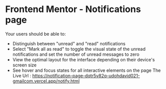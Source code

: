 # Frontend Mentor - Notifications page

Your users should be able to: 

- Distinguish between "unread" and "read" notifications
- Select "Mark all as read" to toggle the visual state of the unread notifications and set the number of unread messages to zero
- View the optimal layout for the interface depending on their device's screen size
- See hover and focus states for all interactive elements on the page
The Live Url : https://notification-page-dqtr5v82q-udohdavid021-gmailcom.vercel.app/notify.html
